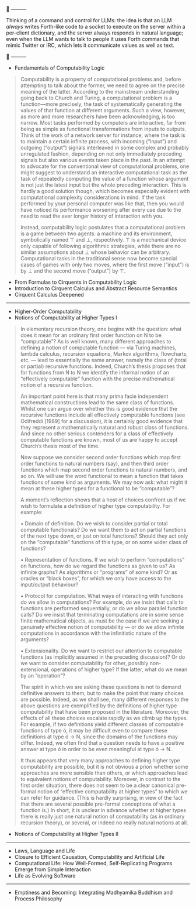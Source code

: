 💮 ———

Thinking of a command and control for LLMs: the idea is that an LLM
*always* writes Forth-like code to a socket to execute on the server
within a per-client dictionary, and the server always responds in
natural language; even when the LLM wants to talk to people it uses
Forth commands that mimic Twitter or IRC, which lets it communicate
values as well as text.

📖 ———

- Fundamentals of Computability Logic

> Computability is a property of computational problems and, before
> attempting to talk about the former, we need to agree on the precise
> meaning of the latter. According to the mainstream understanding
> going back to Church and Turing, a computational problem is a
> function—more precisely, the task of systematically generating the
> values of that function at different arguments. Such a view,
> however, as more and more researchers have been acknowledging, is
> too narrow. Most tasks performed by computers are interactive, far
> from being as simple as functional transformations from inputs to
> outputs. Think of the work of a network server for instance, where
> the task is to maintain a certain infinite process, with incoming
> (“input”) and outgoing (“output”) signals interleaved in some
> complex and probably unregulated fashion, depending on not only
> immediately preceding signals but also various events taken place in
> the past. In an attempt to advocate for the conventional view of
> computational problems, one might suggest to understand an
> interactive computational task as the task of repeatedly computing
> the value of a function whose argument is not just the latest input
> but the whole preceding interaction. This is hardly a good solution
> though, which becomes especially evident with computational
> complexity considerations in mind. If the task performed by your
> personal computer was like that, then you would have noticed its
> performance worsening after every use due to the need to read the
> ever longer history of interaction with you.
>
> Instead, computability logic postulates that a computational problem
> is a game between two agents: a machine and its environment,
> symbolically named ⊤ and ⊥, respectively. ⊤ is a mechanical device
> only capable of following algorithmic strategies, while there are no
> similar assumptions about ⊥ whose behavior can be
> arbitrary. Computational tasks in the traditional sense now become
> special cases of games with only two moves, where the first move
> (“input”) is by ⊥ and the second move (“output”) by ⊤.


- From Formulas to Cirquents in Computability Logic
- Introduction to Cirquent Calculus and Abstract Resource Semantics
- Cirquent Calculus Deepened

---

- Higher-Order Computability
- Notions of Computability at Higher Types I

> In elementary recursion theory, one begins with the question: what
> does it mean for an ordinary first order function on N to be
> “computable”? As is well known, many different approaches to
> defining a notion of computable function — via Turing machines,
> lambda calculus, recursion equations, Markov algorithms, flowcharts,
> etc. — lead to essentially the same answer, namely the class of
> (total or partial) recursive functions. Indeed, Church’s thesis
> proposes that for functions from N to N we identify the informal
> notion of an “effectively computable” function with the precise
> mathematical notion of a recursive function.
> 
> An important point here is that many prima facie independent
> mathematical constructions lead to the same class of
> functions. Whilst one can argue over whether this is good evidence
> that the recursive functions include all effectively computable
> functions (see Odifreddi [1989] for a discussion), it is certainly
> good evidence that they represent a mathematically natural and
> robust class of functions. And since no other serious contenders for
> a class of effectively computable functions are known, most of us
> are happy to accept Church’s thesis most of the time.
> 
> Now suppose we consider second order functions which map first order
> functions to natural numbers (say), and then third order functions
> which map second order functions to natural numbers, and so on. We
> will use the word functional to mean a function that takes functions
> of some kind as arguments. We may now ask: what might it mean at
> these higher types for a functional to be “computable”?
> 
> A moment’s reflection shows that a host of choices confront us if we
> wish to formulate a definition of higher type computability. For
> example:
>
> • Domain of definition. Do we wish to consider partial or total
> computable functionals? Do we want them to act on partial functions
> of the next type down, or just on total functions? Should they act
> only on the “computable” functions of this type, or on some wider
> class of functions?
>
> • Representation of functions. If we wish to perform “computations”
> on functions, how do we regard the functions as given to us? As
> infinite graphs? As algorithms or “programs” of some kind? Or as
> oracles or “black boxes”, for which we only have access to the
> input/output behaviour?
>
> • Protocol for computation. What ways of interacting with functions
> do we allow in computations? For example, do we insist that calls to
> functions are performed sequentially, or do we allow parallel
> function calls? Do we insist that terminating computations are in
> some sense finite mathematical objects, as must be the case if we
> are seeking a genuinely effective notion of computability — or do we
> allow infinite computations in accordance with the infinitistic
> nature of the arguments?
>
> • Extensionality. Do we want to restrict our attention to computable
> functions (as implicitly assumed in the preceding discussion)? Or do
> we want to consider computability for other, possibly
> non-extensional, operations of higher type? If the latter, what do
> we mean by an “operation”?
>
> The spirit in which we are asking these questions is not to demand
> definitive answers to them, but to make the point that many choices
> are possible. Indeed, as we shall see, many different responses to
> the above questions are exemplified by the definitions of higher
> type computability that have been proposed in the
> literature. Moreover, the effects of all these choices escalate
> rapidly as we climb up the types. For example, if two definitions
> yield different classes of computable functions of type ó, it may be
> difficult even to compare these definitions at type ó → N, since the
> domains of the functions may differ. Indeed, we often find that a
> question needs to have a positive answer at type ó in order to be
> even meaningful at type ó → N.
>
> It thus appears that very many approaches to defining higher type
> computability are possible, but it is not obvious a priori whether
> some approaches are more sensible than others, or which approaches
> lead to equivalent notions of computability. Moreover, in contrast
> to the first order situation, there does not seem to be a clear
> canonical pre-formal notion of “effective computability at higher
> types” to which we can refer for guidance. (This is hardly
> surprising, in view of the fact that there are several possible
> pre-formal conceptions of what a function is.)  In short, it is
> unclear in advance whether at higher types there is really just one
> natural notion of computability (as in ordinary recursion theory),
> or several, or indeed no really natural notions at all.

- Notions of Computability at Higher Types II

---

- Laws, Language and Life
- Closure to Efficient Causation, Computability and Artificial Life
- Computational Life: How Well-Formed, Self-Replicating Programs
Emerge from Simple Interaction
- Life as Evolving Software

---

- Emptiness and Becoming: Integrating Madhyamika Buddhism and Process Philosophy
